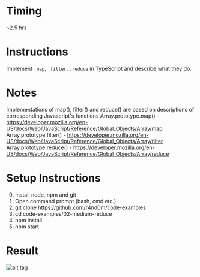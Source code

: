 # Timing

~2.5 hrs

# Instructions

Implement `.map`, `.filter`, `.reduce` in TypeScript and describe what they do.


# Notes

Implementations of map(), filter() and reduce() are based on descriptions of corresponding Javascript's functions
Array.prototype.map() - https://developer.mozilla.org/en-US/docs/Web/JavaScript/Reference/Global_Objects/Array/map
Array.prototype.filter() - https://developer.mozilla.org/en-US/docs/Web/JavaScript/Reference/Global_Objects/Array/filter
Array.prototype.reduce() - https://developer.mozilla.org/en-US/docs/Web/JavaScript/Reference/Global_Objects/Array/reduce

# Setup Instructions

0. Install node, npm and git
1. Open command prompt (bash, cmd etc.)
1. git clone https://github.com/r4nd0m/code-examples
2. cd code-examples/02-medium-reduce
3. npm install
4. npm start

# Result
![alt tag](https://github.com/r4nd0m/code-examples/blob/master/02-medium-reduce/src/assets/result.png?raw=true)
